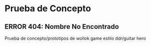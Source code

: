 

# Prueba de Concepto
## ERROR 404: Nombre No Encontrado

Prueba de concepto/prototipos de wollok game estilo ddr/guitar hero

